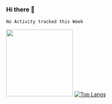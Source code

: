 ### Hi there 👋

<!--START_SECTION:waka-->
```text
No Activity tracked this Week
```
<!--END_SECTION:waka-->

<img height="180em" src="https://github-readme-stats.vercel.app/api?username=AbdoulNuru&show_icons=true&hide_border=true&&count_private=true&include_all_commits=true" />         [![Top Langs](https://github-readme-stats.vercel.app/api/top-langs/?username=AbdoulNuru&layout=compact)](https://github.com/anuraghazra/github-readme-stats)
